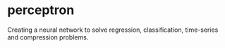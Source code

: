 # perceptron
Creating a neural network to solve regression, classification, time-series and compression problems.
